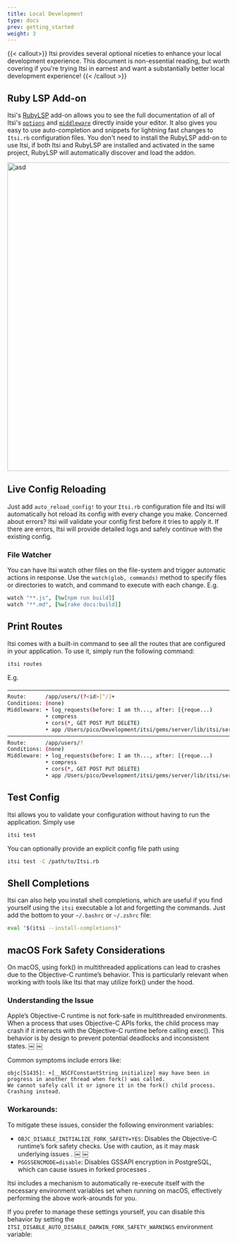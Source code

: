 ```yaml
---
title: Local Development
type: docs
prev: getting_started
weight: 3
---
```


{{< callout>}}
  Itsi provides several optional niceties to enhance your local development experience.
This document is non-essential reading, but worth covering if you're trying Itsi in earnest and want a substantially better
local development experience!
  {{< /callout >}}

## Ruby LSP Add-on
Itsi's [RubyLSP](https://shopify.github.io/ruby-lsp/) add-on allows you to see the full documentation of all of Itsi's [`options`](/options) and [`middleware`](/middleware) directly
inside your editor. It also gives you easy to use auto-completion and snippets for lightning fast changes to `Itsi.rb` configuration files.
You don't need to install the RubyLSP add-on to use Itsi, if both Itsi and RubyLSP are installed and activated in the same project, RubyLSP will automatically
discover and load the addon.

<img src="/ruby-lsp.png" alt="asd" width="700px" style="display: block; margin-left: auto; margin-right: auto;">

## Live Config Reloading
Just add `auto_reload_config!` to your `Itsi.rb` configuration file and Itsi will automatically hot reload its config with every change you make.
Concerned about errors? Itsi will validate your config first before it tries to apply it. If there are errors, Itsi will provide detailed logs and safely continue with the existing config.

### File Watcher
You can have Itsi watch other files on the file-system and trigger automatic actions in response.
Use the `watch(glob, commands)` method to specify files or directories to watch, and command to execute with each change.
E.g.
```ruby
watch "**.js", [%w[npm run build]]
watch "**.md", [%w[rake docs:build]]
```

## Print Routes
Itsi comes with a built-in command to see all the routes that are configured in your application. To use it, simply run the following command:
```bash
itsi routes
```

E.g.
```bash
────────────────────────────────────────────────────────────────────────────
Route:      /app/users/(?<id>[^/]+
Conditions: (none)
Middleware: • log_requests(before: I am th..., after: [{reque...)
            • compress
            • cors(*, GET POST PUT DELETE)
            • app /Users/pico/Development/itsi/gems/server/lib/itsi/server/typed_handlers.rb:9
────────────────────────────────────────────────────────────────────────────
Route:      /app/users/?
Conditions: (none)
Middleware: • log_requests(before: I am th..., after: [{reque...)
            • compress
            • cors(*, GET POST PUT DELETE)
            • app /Users/pico/Development/itsi/gems/server/lib/itsi/server/rack_interface.rb:15

```
## Test Config
Itsi allows you to validate your configuration without having to run the application.
Simply use
```bash
itsi test
```

You can optionally provide an explicit config file path using
```bash
itsi test -C /path/to/Itsi.rb
```



## Shell Completions
Itsi can also help you install shell completions, which are useful if you find yourself using the `itsi` executable a lot and forgetting the commands.
Just add the bottom to your `~/.bashrc` or `~/.zshrc` file:

```bash
eval "$(itsi --install-completions)"
```

## macOS Fork Safety Considerations

On macOS, using fork() in multithreaded applications can lead to crashes due to the Objective-C runtime’s behavior. This is particularly relevant when working with tools like Itsi that may utilize fork() under the hood.

### Understanding the Issue

Apple’s Objective-C runtime is not fork-safe in multithreaded environments. When a process that uses Objective-C APIs forks, the child process may crash if it interacts with the Objective-C runtime before calling exec(). This behavior is by design to prevent potential deadlocks and inconsistent states. ￼ ￼

Common symptoms include errors like:
```
objc[51435]: +[__NSCFConstantString initialize] may have been in progress in another thread when fork() was called.
We cannot safely call it or ignore it in the fork() child process. Crashing instead.
```

### Workarounds:
To mitigate these issues, consider the following environment variables:
*	`OBJC_DISABLE_INITIALIZE_FORK_SAFETY=YES`: Disables the Objective-C runtime’s fork safety checks. Use with caution, as it may mask underlying issues . ￼ ￼
*	`PGGSSENCMODE=disable`: Disables GSSAPI encryption in PostgreSQL, which can cause issues in forked processes .

Itsi includes a mechanism to automatically re-execute itself with the necessary environment variables set when running on macOS, effectively performing the above work-arounds for you.

If you prefer to manage these settings yourself, you can disable this behavior by setting the `ITSI_DISABLE_AUTO_DISABLE_DARWIN_FORK_SAFETY_WARNINGS` environment variable:
